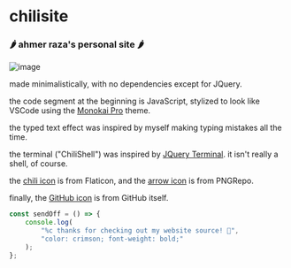 # chilisite

### 🌶️ ahmer raza's personal site 🌶️

![image](https://user-images.githubusercontent.com/110292814/185671659-c41a0793-0249-41f4-9c78-6cbffb47dcac.png)

made minimalistically, with no dependencies except for JQuery.

the code segment at the beginning is JavaScript, stylized to look like VSCode using the [Monokai Pro](https://monokai.pro/) theme.

the typed text effect was inspired by myself making typing mistakes all the time.

the terminal ("ChiliShell") was inspired by [JQuery Terminal](https://terminal.jcubic.pl/). it isn't really a shell, of course.

the [chili icon](https://www.flaticon.com/premium-icon/chili_2156631?term=pepper&page=1&position=1&page=1&position=1&related_id=2156631&origin=tag) is from Flaticon, and the [arrow icon](https://www.pngrepo.com/svg/65054/up-arrow) is from PNGRepo.

finally, the [GitHub icon](https://github.githubassets.com/images/modules/logos_page/GitHub-Mark.png) is from GitHub itself.

```javascript
const sendOff = () => {
    console.log(
        "%c thanks for checking out my website source! 🥳",
        "color: crimson; font-weight: bold;"
    );
};
```
